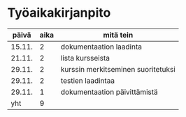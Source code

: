 # Työaikakirjanpito

| päivä | aika | mitä tein |
| --- | --- | --- |
| 15.11. | 2 | dokumentaation laadinta |
| 21.11. | 2 | lista kursseista |
| 29.11. | 2 | kurssin merkitseminen suoritetuksi |
| 29.11. | 2 | testien laadintaa |
| 29.11. | 1 | dokumentaation päivittämistä |
| yht | 9 | |
